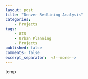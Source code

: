 ```yaml
---
layout: post
title: "Denver Redlining Analysis"
categories:
    - Projects
tags:
    - GIS
    - Urban Planning
    - Projects
published: false
comments: false
excerpt_separator:  <!--more-->
---
```


temp